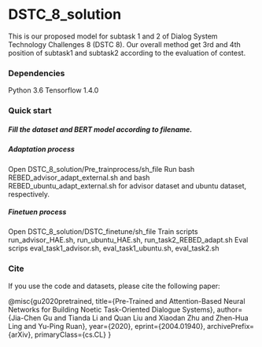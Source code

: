 # DSTC_8_solution
This is our proposed model for subtask 1 and 2 of Dialog System Technology Challenges 8 (DSTC 8).
Our overall method get 3rd and 4th position of subtask1 and subtask2 according to the evaluation of contest.
### Dependencies
Python 3.6
Tensorflow 1.4.0

### Quick start

##### Fill the dataset and BERT model according to filename.
##### Adaptation process
Open DSTC_8_solution/Pre_trainprocess/sh_file
Run bash REBED_advisor_adapt_external.sh  and  bash REBED_ubuntu_adapt_external.sh
for advisor dataset and ubuntu dataset, respectively.

##### Finetuen process
Open DSTC_8_solution/DSTC_finetune/sh_file
Train scripts run_advisor_HAE.sh, run_ubuntu_HAE.sh, run_task2_REBED_adapt.sh
Eval scrips eval_task1_advisor.sh, eval_task1_ubuntu.sh, eval_task2.sh



### Cite
If you use the code and datasets, please cite the following paper:

@misc{gu2020pretrained,
    title={Pre-Trained and Attention-Based Neural Networks for Building Noetic Task-Oriented Dialogue Systems},
    author={Jia-Chen Gu and Tianda Li and Quan Liu and Xiaodan Zhu and Zhen-Hua Ling and Yu-Ping Ruan},
    year={2020},
    eprint={2004.01940},
    archivePrefix={arXiv},
    primaryClass={cs.CL}
}
      
